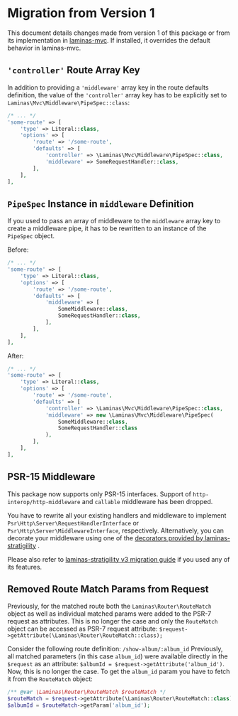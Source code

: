 # Migration from Version 1

This document details changes made from version 1 of this package or from its implementation in
[laminas-mvc](https://docs.laminas.dev/laminas-mvc/).
If installed, it overrides the default behavior in laminas-mvc.

## `'controller'` Route Array Key

In addition to providing a `'middleware'` array key in the route defaults definition, the value of the `'controller'`
array key has to be explicitly set to `Laminas\Mvc\Middleware\PipeSpec::class`:
```php
/* ... */
'some-route' => [
    'type' => Literal::class,
    'options' => [
        'route' => '/some-route',
        'defaults' => [
            'controller' => \Laminas\Mvc\Middleware\PipeSpec::class,
            'middleware' => SomeRequestHandler::class,
        ],
    ],
],
```

## `PipeSpec` Instance in `middleware` Definition

If you used to pass an array of middleware to the `middleware` array key to create a middleware pipe, it has to be
rewritten to an instance of the `PipeSpec` object.

Before:

```php
/* ... */
'some-route' => [
    'type' => Literal::class,
    'options' => [
        'route' => '/some-route',
        'defaults' => [
            'middleware' => [
                SomeMiddleware::class,
                SomeRequestHandler::class,
            ],
        ],
    ],
],
```

After:

```php
/* ... */
'some-route' => [
    'type' => Literal::class,
    'options' => [
        'route' => '/some-route',
        'defaults' => [
            'controller' => \Laminas\Mvc\Middleware\PipeSpec::class,
            'middleware' => new \Laminas\Mvc\Middleware\PipeSpec(
                SomeMiddleware::class,
                SomeRequestHandler::class
            ),
        ],
    ],
],
```

## PSR-15 Middleware

This package now supports only PSR-15 interfaces. Support of `http-interop/http-middleware` and `callable` middleware
has been dropped.

You have to rewrite all your existing handlers and middleware to implement `Psr\Http\Server\RequestHandlerInterface`
or `Psr\Http\Server\MiddlewareInterface`, respectively. Alternatively, you can decorate your middleware using one of
the [decorators provided by laminas-stratigility](https://docs.laminas.dev/laminas-stratigility/v3/creating-middleware/)
.

Please also refer
to [laminas-stratigility v3 migration guide](https://docs.laminas.dev/laminas-stratigility/v3/migration/)
if you used any of its features.

## Removed Route Match Params from Request

Previously, for the matched route both the `Laminas\Router\RouteMatch` object as well as individual matched params were
added to the PSR-7 request as attributes. This is no longer the case and only the `RouteMatch` object can be accessed as
PSR-7 request attribute: `$request->getAttribute(\Laminas\Router\RouteMatch::class);`

Consider the following route definition: `/show-album/:album_id`
Previously, all matched parameters (in this case `album_id`) were available directly in the `$request` as an attribute:
`$albumId = $request->getAttribute('album_id')`. Now, this is no longer the case. To get the `album_id` param you have
to fetch it from the `RouteMatch` object:

```php
/** @var \Laminas\Router\RouteMatch $routeMatch */
$routeMatch = $request->getAttribute(\Laminas\Router\RouteMatch::class);
$albumId = $routeMatch->getParam('album_id');
```
